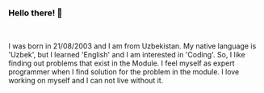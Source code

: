 <h3 style="color: black;">Hello there! 👋</h3>
<br>
<p>I was born in 21/08/2003 and I am from Uzbekistan. My native language is 'Uzbek', but I learned 'English' and I am interested in 'Coding'. So, I like finding out problems that exist in the Module. I feel myself as expert programmer when I find solution for the problem in the module. I love working on myself and I can not live without it.</p>





<!--
**DilshodMahmudov0156/DilshodMahmudov0156** is a ✨ _special_ ✨ repository because its `README.md` (this file) appears on your GitHub profile.  
<h3>👋 Hi there!!!</h3>
<h4>I am - Dilshod Mahmudov!</h4>
<h4>Front-end engineer</h4>
<h4>If my some projects does not work, please contact with me and ask me why is it so! ok?</h4>
  <img src="https://cdn-icons-png.flaticon.com/512/25/25231.png" alt="GitHub icon" style="width: 100px; height: auto;"/>
  <img src="https://static-00.iconduck.com/assets.00/webpack-plain-icon-1847x2048-7e4fofoe.png" alt="Webpack icon" style="width: 100px; height: auto;"/>
  <img src="https://avatars.githubusercontent.com/u/2918581?v=4" alt="Bootstrap icon" style="width: 100px; height: auto;"/>
   <img src="https://cdn.freebiesupply.com/logos/large/2x/react-1-logo-png-transparent.png" alt="React-JS icon" style="width: 100px; height: auto;"/><h4>I work with this technologies</h4>
  <img src="https://static-00.iconduck.com/assets.00/webpack-plain-icon-1847x2048-7e4fofoe.png" alt="Webpack icon" style="width: 100px; height: auto;"/>
  <img src="https://avatars.githubusercontent.com/u/2918581?v=4" alt="Bootstrap icon" style="width: 100px; height: auto;"/>


<img src="https://media4.giphy.com/media/O1zckCYfJm17YUtLwW/giphy.gif?cid=6c09b952evh1eslwx0flipjs5pmxlp3wupg2ho42onc9speg&ep=v1_stickers_related&rid=giphy.gif&ct=s" alt="hand-wave icon" style="width: 100px; height: auto;"/>

<img src="https://cdn-icons-png.flaticon.com/512/25/25231.png" alt="Bootstrap icon" style="width: 100px; height: auto;"/>
<img src="https://media4.giphy.com/media/O1zckCYfJm17YUtLwW/giphy.gif?cid=6c09b952evh1eslwx0flipjs5pmxlp3wupg2ho42onc9speg&ep=v1_stickers_related&rid=giphy.gif&ct=s" alt="Bootstrap icon" style="width: 100px; height: auto;"/>
Here are some ideas to get you started:

### Hi there 👋
- 🔭 I’m currently working on ...
- 🌱 I’m currently learning ...
- 👯 I’m looking to collaborate on ...
- 🤔 I’m looking for help with ...
- 💬 Ask me about ...
- 📫 How to reach me: ...
- 😄 Pronouns: ...
- ⚡ Fun fact: ...
-->
